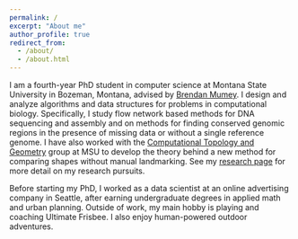 ```yaml
---
permalink: /
excerpt: "About me"
author_profile: true
redirect_from:
  - /about/
  - /about.html
---
```

I am a fourth-year PhD student in computer science at Montana State University
in Bozeman, Montana, advised by [Brendan
Mumey](https://www.cs.montana.edu/bmumey/).  I design and
analyze algorithms and data structures for problems in computational
biology. Specifically, I study flow network based methods for DNA sequencing and assembly and on
methods for finding conserved genomic regions in the presence of missing data
or without a single reference genome.
I have also worked with the [Computational Topology and
Geometry](https://www.cs.montana.edu/tda/index.html) group at MSU to develop
the theory behind a new method for comparing shapes without manual landmarking.
See my [research page](https://lgw2.github.io/research/) for more detail on my
research pursuits.

Before starting my PhD, I worked as a data scientist at an online advertising
company in Seattle, after earning undergraduate degrees in applied math and
urban planning.  Outside of work, my main hobby is playing and coaching
Ultimate Frisbee.  I also enjoy human-powered outdoor adventures.
